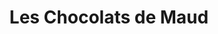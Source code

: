 ---
title: "Les Chocolats de Maud"
url: /saint-brice-courcelles/les-chocolats-de-maud/
shop: Schokolade
---